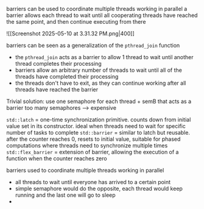 barriers can be used to coordinate multiple threads working in parallel
	a barrier allows each thread to wait until all cooperating threads have reached the same point, and then continue executing from there

![[Screenshot 2025-05-10 at 3.31.32 PM.png|400]]

barriers can be seen as a generalization of the `pthread_join` function
- the `pthread_join` acts as a barrier to allow 1 thread to wait until another thread completes their processing
- barriers allow an arbitrary number of threads to wait until all of the threads have completed their processing
- the threads don't have to exit, as they can continue working after all threads have reached the barrier

Trivial solution: use one semaphore for each thread + semB that acts as a barrier
too many semaphores --> expensive

`std::latch` = one-time synchronization primitive. counts down from initial value set in its constructor. ideal when threads need to wait for specific number of tasks to complete
`std::barrier` = similar to latch but reusable. after the counter reaches 0, resets to initial value, suitable for phased computations where threads need to synchronize multiple times
`std::flex_barrier` = extension of barrier, allowing the execution of a function when the counter reaches zero

barriers used to coordinate multiple threads working in parallel
- all threads to wait until everyone has arrived to a certain point
- simple semaphore would do the opposite, each thread would keep running and the last one will go to sleep
-  